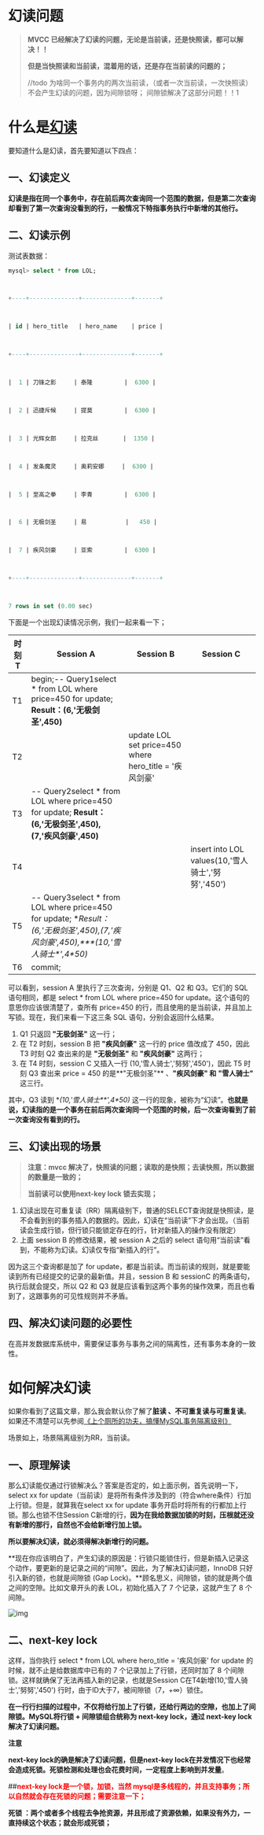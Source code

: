 # 幻读问题

>**MVCC 已经解决了幻读的问题，无论是当前读，还是快照读，都可以解决！！**
>
>**但是当快照读和当前读，混着用的话，还是存在当前读的问题的；**
>
>//todo  为啥同一个事务内的两次当前读，（或者一次当前读，一次快照读）不会产生幻读的问题，因为间隙锁呀； 间隙锁解决了这部分问题！！1



# 什么是[幻读](https://so.csdn.net/so/search?q=幻读&spm=1001.2101.3001.7020)

要知道什么是幻读，首先要知道以下四点：

## 一、幻读定义

**幻读是指在同一个事务中，存在前后两次查询同一个范围的数据，但是第二次查询却看到了第一次查询没看到的行，一般情况下特指事务执行中新增的其他行。**

## 二、幻读示例

测试表数据：

```sql
mysql> select * from LOL;



+----+--------------+--------------+-------+



| id | hero_title   | hero_name    | price |



+----+--------------+--------------+-------+



|  1 | 刀锋之影     | 泰隆         |  6300 |



|  2 | 迅捷斥候     | 提莫         |  6300 |



|  3 | 光辉女郎     | 拉克丝       |  1350 |



|  4 | 发条魔灵     | 奥莉安娜     |  6300 |



|  5 | 至高之拳     | 李青         |  6300 |



|  6 | 无极剑圣     | 易           |   450 |



|  7 | 疾风剑豪     | 亚索         |  6300 |



+----+--------------+--------------+-------+



7 rows in set (0.00 sec)
```


下面是一个出现幻读情况示例，我们一起来看一下；

| **时刻T** | **Session A**                                                | **Session B**                                          | **Session C**                                      |
| --------- | ------------------------------------------------------------ | ------------------------------------------------------ | -------------------------------------------------- |
| T1        | begin;-- Query1select * from LOL where price=450 for update; **Result：(6,'无极剑圣',450)** |                                                        |                                                    |
| T2        |                                                              | update LOL set price=450 where hero_title = '疾风剑豪' |                                                    |
| T3        | -- Query2select * from LOL where price=450 for update; **Result：(6,'无极剑圣',450),(7,'疾风剑豪',450)** |                                                        |                                                    |
| T4        |                                                              |                                                        | insert into LOL values(10,'雪人骑士','努努','450') |
| T5        | -- Query3select * from LOL where price=450 for update; **Result：(6,'无极剑圣',450),(7,'疾风剑豪',450),****(10,'雪人骑士\**',4\**50)** |                                                        |                                                    |
| T6        | commit;                                                      |                                                        |                                                    |

 

可以看到，session A 里执行了三次查询，分别是 Q1、Q2 和 Q3。它们的 SQL 语句相同，都是 select * from LOL where price=450 for update。这个语句的意思你应该很清楚了，查所有 price=450 的行，而且使用的是当前读，并且加上写锁。现在，我们来看一下这三条 SQL 语句，分别会返回什么结果。

1. Q1 只返回 **"无极剑圣"** 这一行；
2. 在 T2 时刻，session B 把 **"疾风剑豪"** 这一行的 price 值改成了 450，因此 T3 时刻 Q2 查出来的是 **"无极剑圣"** 和 **"疾风剑豪"** 这两行；
3. 在 T4 时刻，session C 又插入一行 (10,'雪人骑士','努努','450')，因此 T5 时刻 Q3 查出来 price = 450 的是**"无极剑圣"** 、**"疾风剑豪" 和** **"雪人骑士"** 这三行。

其中，Q3 读到 **(10,'雪人骑士\**',4\**50)** 这一行的现象，被称为“幻读”。**也就是说，幻读指的是一个事务在前后两次查询同一个范围的时候，后一次查询看到了前一次查询没有看到的行。**

## **三、幻读出现的场景**

> **注意：mvcc 解决了，快照读的问题；读取的是快照；去读快照，所以数据的数量是一致的；**
>
>**当前读可以使用next-key lock 锁去实现；**

1. 幻读出现在可重复读（RR）隔离级别下，普通的SELECT查询就是快照读，是不会看到别的事务插入的数据的。因此，幻读在“当前读”下才会出现。（当前读会生成行锁，但行锁只能锁定存在的行，针对新插入的操作没有限定）
2. 上面 session B 的修改结果，被 session A 之后的 select 语句用“当前读”看到，不能称为幻读。幻读仅专指“新插入的行”。

因为这三个查询都是加了 for update，都是当前读。而当前读的规则，就是要能读到所有已经提交的记录的最新值。并且，session B 和 sessionC 的两条语句，执行后就会提交，所以 Q2 和 Q3 就是应该看到这两个事务的操作效果，而且也看到了，这跟事务的可见性规则并不矛盾。



##  四、解决幻读问题的必要性

在高并发数据库系统中，需要保证事务与事务之间的隔离性，还有事务本身的一致性。

#  如何解决幻读

如果你看到了这篇文章，那么我会默认你了解了**脏读 、不可重复读与可重复读**。如果还不清楚可以先参阅[《上个厕所的功夫，搞懂MySQL事务隔离级别》](https://blog.csdn.net/qq_39390545/article/details/107343711)

场景如上，场景隔离级别为RR，当前读。

## 一、原理解读

那么幻读能仅通过行锁解决么？答案是否定的，如上面示例，首先说明一下，select xx for update（当前读）是将所有条件涉及到的（符合where条件）行加上行锁。但是，就算我在select xx for update 事务开启时将所有的行都加上行锁。那么也锁不住Session C新增的行，**因为在我给数据加锁的时刻，压根就还没有新增的那行，自然也不会给新增行加上锁。**

**所以要解决幻读，就必须得解决新增行的问题。**

**现在你应该明白了，产生幻读的原因是：行锁只能锁住行，但是新插入记录这个动作，要更新的是记录之间的“间隙”。因此，为了解决幻读问题，InnoDB 只好引入新的锁，也就是间隙锁 (Gap Lock)。**顾名思义，间隙锁，锁的就是两个值之间的空隙。比如文章开头的表 LOL，初始化插入了 7 个记录，这就产生了 8 个间隙。

![img](幻读问题.assets/watermark,type_ZmFuZ3poZW5naGVpdGk,shadow_10,text_aHR0cHM6Ly9ibG9nLmNzZG4ubmV0L3FxXzM5MzkwNTQ1,size_16,color_FFFFFF,t_70.png)



## 二、next-key lock

这样，当你执行 select * from LOL where hero_title = '疾风剑豪' for update 的时候，就不止是给数据库中已有的 7 个记录加上了行锁，还同时加了 8 个间隙锁。这样就确保了无法再插入新的记录，也就是Session C在T4新增(10,'雪人骑士','努努','450') 行时，由于ID大于7，被间隙锁（7，+∞）锁住。

**在一行行扫描的过程中，不仅将给行加上了行锁，还给行两边的空隙，也加上了间隙锁。MySQL将行锁 + 间隙锁组合统称为 next-key lock，通过 next-key lock 解决了幻读问题。**

**注意**

**next-key lock的确是解决了幻读问题，但是next-key lock在并发情况下也经常会造成死锁。死锁检测和处理也会花费时间，一定程度上影响到并发量**。



##<font color=red>**next-key lock是一个锁，加锁，当然 mysql是多线程的，并且支持事务；所以自然就会存在死锁的问题；需要注意一下；**</font>



**死锁 ：两个或者多个线程去争抢资源，并且形成了资源依赖，如果没有外力，一直持续这个状态；就会形成死锁；**